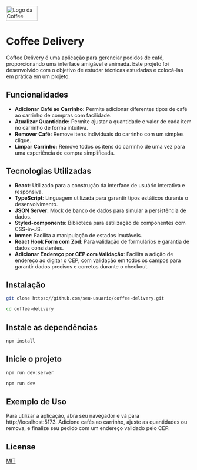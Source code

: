 
<img src="src/assets/logo.svg" alt="Logo da Coffee Delivery" width="85" height="40">


# Coffee Delivery

Coffee Delivery é uma aplicação para gerenciar pedidos de café, proporcionando uma interface amigável e animada. Este projeto foi desenvolvido com o objetivo de estudar técnicas estudadas e colocá-las em prática em um projeto.

## Funcionalidades
- **Adicionar Café ao Carrinho:** Permite adicionar diferentes tipos de café ao carrinho de compras com facilidade.
- **Atualizar Quantidade:** Permite ajustar a quantidade e valor de cada item no carrinho de forma intuitiva.
- **Remover Café:** Remove itens individuais do carrinho com um simples clique.
- **Limpar Carrinho:** Remove todos os itens do carrinho de uma vez para uma experiência de compra simplificada.


## Tecnologias Utilizadas
- **React**: Utilizado para a construção da interface de usuário interativa e responsiva.
- **TypeScript**: Linguagem utilizada para garantir tipos estáticos durante o desenvolvimento.
- **JSON Server**: Mock de banco de dados para simular a persistência de dados.
- **Styled-components**: Biblioteca para estilização de componentes com CSS-in-JS.
- **Immer**: Facilita a manipulação de estados imutáveis.
- **React Hook Form com Zod**: Para validação de formulários e garantia de dados consistentes.
- **Adicionar Endereço por CEP com Validação**: Facilita a adição de endereço ao digitar o CEP, com validação em todos os campos para garantir dados precisos e corretos durante o checkout.
## Instalação

```bash
git clone https://github.com/seu-usuario/coffee-delivery.git

cd coffee-delivery
```
    
## Instale as dependências
 ```bash
 npm install
 ```

## Inicie o projeto

```bash
npm run dev:server

npm run dev
```

## Exemplo de Uso
Para utilizar a aplicação, abra seu navegador e vá para http://localhost:5173. Adicione cafés ao carrinho, ajuste as quantidades ou remova, e finalize seu pedido com um endereço validado pelo CEP.
## License

[MIT](https://choosealicense.com/licenses/mit/)

